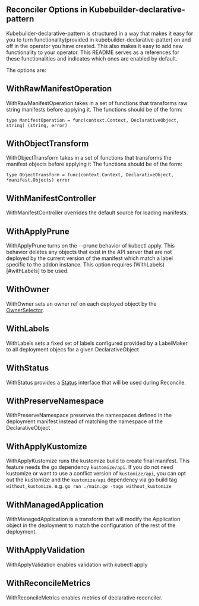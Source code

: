 ## Reconciler Options in Kubebuilder-declarative-pattern

Kubebuilder-declarative-pattern is structured in a way that makes it easy for you to turn functionality(provided in kubebuilder-declarative-patter) on and off in the operator you have created. This also makes it easy to add new functionality to your operator. This README serves as a references for these functionalities and indicates which ones are enabled by default.

The options are:
## WithRawManifestOperation
WithRawManifestOperation takes in a set of functions that transforms raw string manifests before applying it.
The functions should be of the form:
```
type ManifestOperation = func(context.Context, DeclarativeObject, string) (string, error)
```

## WithObjectTransform
WithObjectTransform takes in a set of functions that transforms the manifest objects before applying it
The functions should be of the form:
```
type ObjectTransform = func(context.Context, DeclarativeObject, *manifest.Objects) error
```

## WithManifestController
WithManifestController overrides the default source for loading manifests.

## WithApplyPrune
WithApplyPrune turns on the --prune behavior of kubectl apply. This behavior deletes any objects that exist in the API server that are not deployed by the current version of the manifest which match a label specific to the addon instance.
This option requires (WithLabels)[#withLabels] to be used.

## WithOwner
WithOwner sets an owner ref on each deployed object by the [OwnerSelector].

## WithLabels
WithLabels sets a fixed set of labels configured provided by a LabelMaker to all deployment objecs for a given DeclarativeObject

## WithStatus
WithStatus provides a [Status] interface that will be used during Reconcile.

## WithPreserveNamespace
WithPreserveNamespace preserves the namespaces defined in the deployment manifest
instead of matching the namespace of the DeclarativeObject

## WithApplyKustomize
WithApplyKustomize runs the kustomize build to create final manifest. This feature needs the go dependency `kustomize/api`.
If you do not need kustomize or want to use a conflict version of `kustomize/api`, you can opt out the kustomize and 
the `kustomize/api` dependency via go build tag `without_kustomize`. e.g. `go run ./main.go -tags without_kustomize`

## WithManagedApplication
WithManagedApplication is a transform that will modify the Application object in the deployment to match the configuration of the rest of the deployment.

## WithApplyValidation
WithApplyValidation enables validation with kubectl apply

## WithReconcileMetrics
WithReconcileMetrics enables metrics of declarative reconciler.


[OwnerSelector]: https://github.com/kubernetes-sigs/kubebuilder-declarative-pattern/blob/master/pkg/patterns/declarative/options.go#L74
[Status]: https://github.com/kubernetes-sigs/kubebuilder-declarative-pattern/blob/master/pkg/patterns/declarative/status.go#L26
